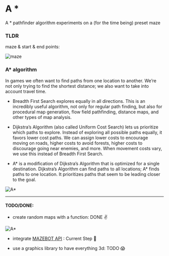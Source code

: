 # A *

A * pathfinder algorithm experiments on a (for the time being) preset maze





### TLDR 

maze & start & end points:

<img src="https://github.com/mamonu/Astar/blob/master/mazestep_000.png"  title="maze">





### A* algorithm

In games we often want to find paths from one location to another. 
We’re not only trying to find the shortest distance; we also want to take into account travel time.

- Breadth First Search explores equally in all directions. 
    This is an incredibly useful algorithm, not only for regular path finding, 
    but also for procedural map generation, flow field pathfinding, distance maps, and other types of map analysis.


- Dijkstra’s Algorithm (also called Uniform Cost Search) lets us prioritize which paths to explore. 
    Instead of exploring all possible paths equally, it favors lower cost paths. 
    We can assign lower costs to encourage moving on roads, higher costs to avoid forests, 
    higher costs to discourage going near enemies, and more. 
    When movement costs vary, we use this instead of Breadth First Search.


- A* is a modification of Dijkstra’s Algorithm that is optimized for a single destination. 
    Dijkstra’s Algorithm can find paths to all locations; 
    A* finds paths to one location. It prioritizes paths that seem to be leading closer to the goal.






<img src="https://github.com/mamonu/Astar/blob/master/out.gif"  title="A*">





----

#### TODO/DONE:

 - create random maps with a function: DONE :v:

<img src="https://github.com/mamonu/Astar/blob/master/outrand.gif"  title="A*">


- integrate [MAZEBOT API](https://github.com/mamonu/Astar/blob/master/MazebotAPI.md)  : Current Step :game_die:


- use a graphics library to have everything  3d: TODO :scream:
